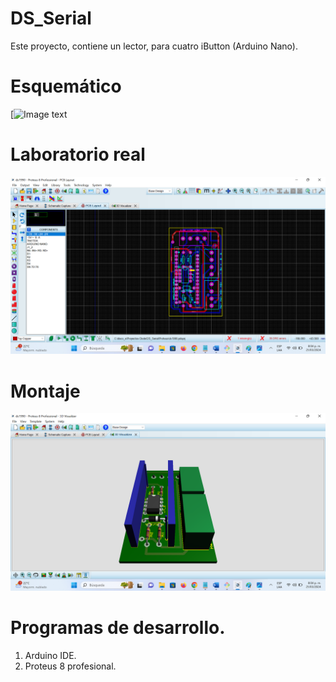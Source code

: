 # DS_Serial
Este proyecto, contiene un lector, para cuatro iButton (Arduino Nano). 

# Esquemático
[![Image text](https://github.com/jogonzalez90/DS_Serial/blob/main/DS_serial/Proteus/Esquem%C3%A1tico.png)

# Laboratorio real
![Image text](https://github.com/jogonzalez90/DS_Serial/blob/main/DS_serial/Proteus/PCB.png)

# Montaje
![Image text](https://github.com/jogonzalez90/DS_Serial/blob/main/DS_serial/Proteus/3D.png)

# Programas de desarrollo.
1. Arduino IDE.
2. Proteus 8 profesional.
